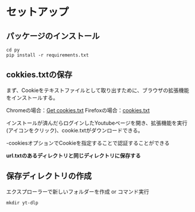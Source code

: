 # セットアップ

## パッケージのインストール
```
cd py
pip install -r requirements.txt
```

## cokkies.txtの保存
まず、Cookieをテキストファイルとして取り出すために、ブラウザの拡張機能をインストールする。

Chromeの場合：[Get cookies.txt](https://chrome.google.com/webstore/detail/get-cookiestxt/bgaddhkoddajcdgocldbbfleckgcbcid)
Firefoxの場合：[cookies.txt](https://addons.mozilla.org/en-US/firefox/addon/cookies-txt/)

インストールが済んだらログインしたYoutubeページを開き、拡張機能を実行(アイコンをクリック)、cookie.txtがダウンロードできる。

-cookiesオプションでCookieを指定することで認証することができる

**url.txtのあるディレクトリと同じディレクトリに保存する**

## 保存ディレクトリの作成
エクスプローラーで新しいフォルダーを作成 or コマンド実行

```
mkdir yt-dlp
```
